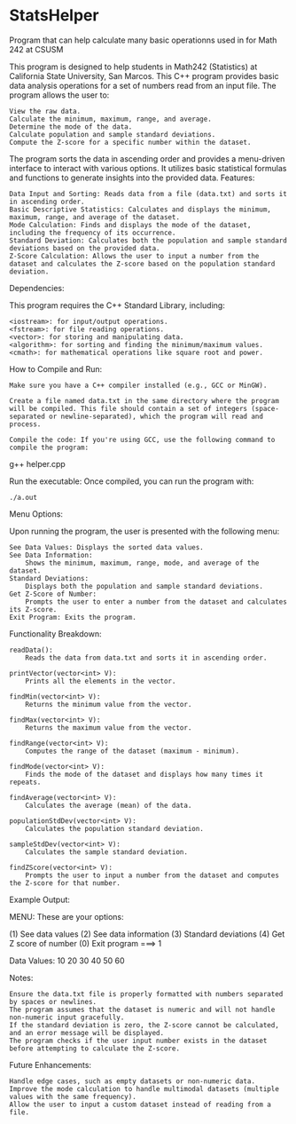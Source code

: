 # StatsHelper
Program that can help calculate many basic operationns used in for Math 242 at CSUSM

This program is designed to help students in Math242 (Statistics) at California State University, San Marcos. This C++ program provides basic data analysis operations for a set of numbers read from an input file. The program allows the user to:

    View the raw data.
    Calculate the minimum, maximum, range, and average.
    Determine the mode of the data.
    Calculate population and sample standard deviations.
    Compute the Z-score for a specific number within the dataset.

The program sorts the data in ascending order and provides a menu-driven interface to interact with various options. It utilizes basic statistical formulas and functions to generate insights into the provided data.
Features:

    Data Input and Sorting: Reads data from a file (data.txt) and sorts it in ascending order.
    Basic Descriptive Statistics: Calculates and displays the minimum, maximum, range, and average of the dataset.
    Mode Calculation: Finds and displays the mode of the dataset, including the frequency of its occurrence.
    Standard Deviation: Calculates both the population and sample standard deviations based on the provided data.
    Z-Score Calculation: Allows the user to input a number from the dataset and calculates the Z-score based on the population standard deviation.

Dependencies:

This program requires the C++ Standard Library, including:

    <iostream>: for input/output operations.
    <fstream>: for file reading operations.
    <vector>: for storing and manipulating data.
    <algorithm>: for sorting and finding the minimum/maximum values.
    <cmath>: for mathematical operations like square root and power.

How to Compile and Run:

    Make sure you have a C++ compiler installed (e.g., GCC or MinGW).

    Create a file named data.txt in the same directory where the program will be compiled. This file should contain a set of integers (space-separated or newline-separated), which the program will read and process.

    Compile the code: If you're using GCC, use the following command to compile the program:

g++ helper.cpp

Run the executable: Once compiled, you can run the program with:

    ./a.out

Menu Options:

Upon running the program, the user is presented with the following menu:

    See Data Values: Displays the sorted data values.
    See Data Information:
        Shows the minimum, maximum, range, mode, and average of the dataset.
    Standard Deviations:
        Displays both the population and sample standard deviations.
    Get Z-Score of Number:
        Prompts the user to enter a number from the dataset and calculates its Z-score.
    Exit Program: Exits the program.

Functionality Breakdown:

    readData():
        Reads the data from data.txt and sorts it in ascending order.

    printVector(vector<int> V):
        Prints all the elements in the vector.

    findMin(vector<int> V):
        Returns the minimum value from the vector.

    findMax(vector<int> V):
        Returns the maximum value from the vector.

    findRange(vector<int> V):
        Computes the range of the dataset (maximum - minimum).

    findMode(vector<int> V):
        Finds the mode of the dataset and displays how many times it repeats.

    findAverage(vector<int> V):
        Calculates the average (mean) of the data.

    populationStdDev(vector<int> V):
        Calculates the population standard deviation.

    sampleStdDev(vector<int> V):
        Calculates the sample standard deviation.

    findZScore(vector<int> V):
        Prompts the user to input a number from the dataset and computes the Z-score for that number.

Example Output:

MENU: These are your options:

   (1) See data values
   (2) See data information
   (3) Standard deviations
   (4) Get Z score of number
   (0) Exit program
===> 1

Data Values: 10 20 30 40 50 60 

Notes:

    Ensure the data.txt file is properly formatted with numbers separated by spaces or newlines.
    The program assumes that the dataset is numeric and will not handle non-numeric input gracefully.
    If the standard deviation is zero, the Z-score cannot be calculated, and an error message will be displayed.
    The program checks if the user input number exists in the dataset before attempting to calculate the Z-score.

Future Enhancements:

    Handle edge cases, such as empty datasets or non-numeric data.
    Improve the mode calculation to handle multimodal datasets (multiple values with the same frequency).
    Allow the user to input a custom dataset instead of reading from a file.
